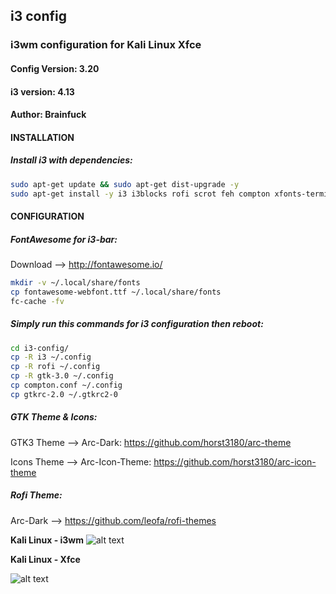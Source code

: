 ## i3 config

### i3wm configuration for Kali Linux Xfce 

#### Config Version: 3.20
#### i3 version: 4.13 
#### Author: Brainfuck




#### INSTALLATION

##### Install i3 with dependencies:
```bash
sudo apt-get update && sudo apt-get dist-upgrade -y
sudo apt-get install -y i3 i3blocks rofi scrot feh compton xfonts-terminus ttf-liberation
```



#### CONFIGURATION


##### FontAwesome for i3-bar:
Download --> http://fontawesome.io/

```bash
mkdir -v ~/.local/share/fonts
cp fontawesome-webfont.ttf ~/.local/share/fonts
fc-cache -fv
```


##### Simply run this commands for i3 configuration then reboot:
```bash
cd i3-config/
cp -R i3 ~/.config
cp -R rofi ~/.config
cp -R gtk-3.0 ~/.config
cp compton.conf ~/.config
cp gtkrc-2.0 ~/.gtkrc2-0 
```


##### GTK Theme & Icons:

GTK3 Theme --> Arc-Dark: https://github.com/horst3180/arc-theme

Icons Theme --> Arc-Icon-Theme: https://github.com/horst3180/arc-icon-theme


##### Rofi Theme:

Arc-Dark --> https://github.com/leofa/rofi-themes




**Kali Linux - i3wm**
![alt text](http://i.hizliresim.com/4PGkyp.png)


**Kali Linux - Xfce**

![alt text](http://i.hizliresim.com/p0GoJJ.png)
